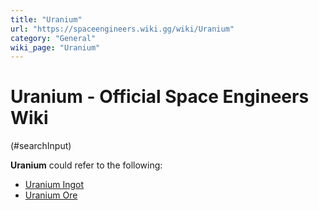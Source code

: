 ```yaml
---
title: "Uranium"
url: "https://spaceengineers.wiki.gg/wiki/Uranium"
category: "General"
wiki_page: "Uranium"
---
```


# Uranium - Official Space Engineers Wiki

(#searchInput)

**Uranium** could refer to the following:

*   [Uranium Ingot](https://spaceengineers.wiki.gg/wiki/Uranium_Ingot "Uranium Ingot")
*   [Uranium Ore](https://spaceengineers.wiki.gg/wiki/Uranium_Ore "Uranium Ore")